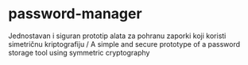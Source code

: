 # password-manager
Jednostavan i siguran prototip alata za pohranu zaporki koji koristi simetričnu kriptografiju / A simple and secure prototype of a password storage tool using symmetric cryptography
